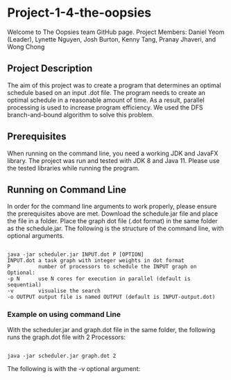 # Project-1-4-the-oopsies

Welcome to The Oopsies team GitHub page.
Project Members: Daniel Yeom (Leader), Lynette Nguyen, Josh Burton, Kenny Tang, Pranay Jhaveri, and Wong Chong

## Project Description
The aim of this project was to create a program that determines an optimal schedule based on an input .dot file. The program needs to create an optimal schedule
in a reasonable amount of time. As a result, parallel processing is used to increase program efficiency. We used the DFS branch-and-bound algorithm to solve this 
problem. 

## Prerequisites
When running on the command line, you need a working JDK and JavaFX library. The project was run and tested with JDK 8 and Java 11. Please use the tested libraries while running the program.

## Running on Command Line
In order for the command line arguments to work properly, please ensure the prerequisites above are met.
Download the schedule.jar file and place the file in a folder. Place the graph dot file (.dot format) in the same folder as the schedule.jar.
The following is the structure of the command line, with optional arguments.
```

java -jar scheduler.jar INPUT.dot P [OPTION]
INPUT.dot a task graph with integer weights in dot format
P         number of processors to schedule the INPUT graph on
Optional:
-p N      use N cores for execution in parallel (default is sequential)
-v        visualise the search
-o OUTPUT output file is named OUTPUT (default is INPUT-output.dot)  

```
### Example on using command Line
With the scheduler.jar and graph.dot file in the same folder, the following runs the graph.dot file with 2 Processors:
```

java -jar scheduler.jar graph.dot 2

```
The following is with the -v optional argument:


